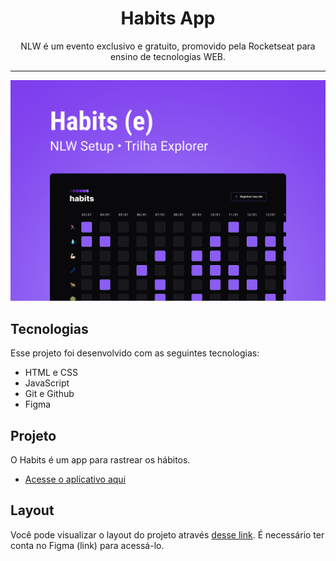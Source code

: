 <h1 align="center">Habits App</h1>

<p align="center">
NLW é um evento exclusivo e gratuito, promovido pela Rocketseat para ensino de tecnologias WEB.
</p>

<hr>

<img src=".github\Cover.jpg">

<h2>Tecnologias</h2>

<p>Esse projeto foi desenvolvido com as seguintes tecnologias:</p>

- HTML e CSS
- JavaScript
- Git e Github
- Figma

<h2>Projeto</h2>

<p>
O Habits é um app para rastrear os hábitos.
</p>

- <a href="https://victorsviana.github.io/habits-tracker/">Acesse o aplicativo aqui</a>
<h2>Layout</h2>

<p>
Você pode visualizar o layout do projeto através <a href="https://www.figma.com/file/YGLV1N8EB2fLRHCuDRW9uj/Habits-(e)-(Community)?node-id=75%3A128&t=YdJlRh2aAbGZfO2V-0">desse link</a>. É necessário ter conta no Figma (link) para acessá-lo.
</p>